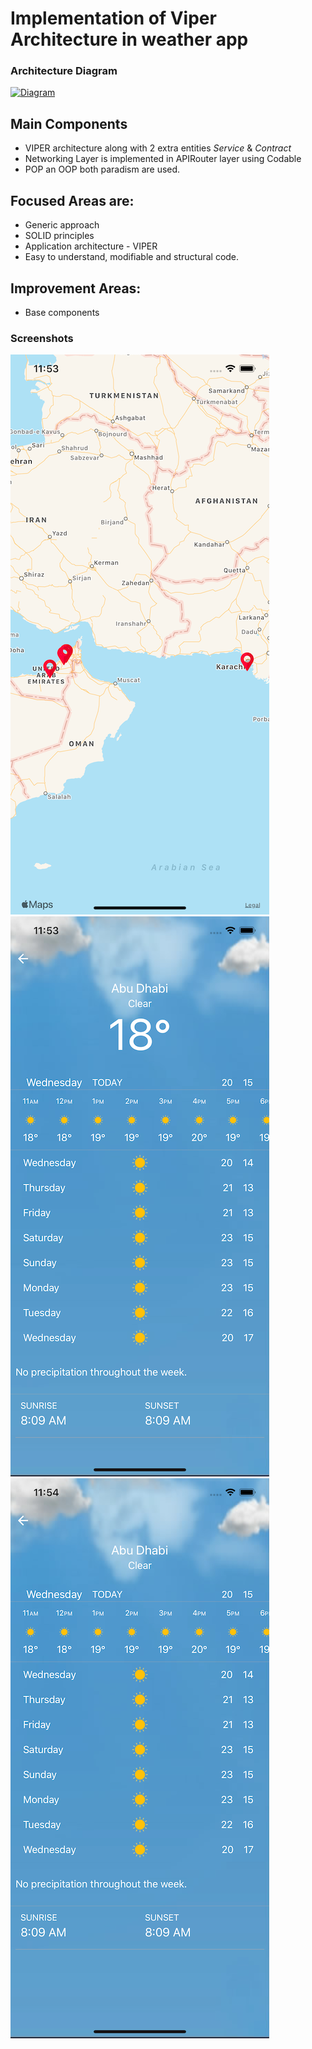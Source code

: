 
# Implementation of Viper Architecture in weather app

### Architecture Diagram

[![Diagram](https://github.com/usmantarar51/TVSAssignment/blob/master/Screenshots/Diagram.png)](https://github.com/usmantarar51/TVSAssignment/blob/master/Screenshots/Diagram.png)

## Main Components
- VIPER architecture along with 2 extra entities *Service* & *Contract* 
- Networking Layer is implemented in APIRouter layer using Codable
- POP an OOP both paradism are used.


## Focused Areas are:
- Generic approach
- SOLID principles
- Application architecture - VIPER 
- Easy to understand, modifiable and structural code. 


## Improvement Areas:
- Base components

### Screenshots
[![Map](https://github.com/usmantarar51/TVSAssignment/blob/master/Screenshots/Map-thumb.png)](https://github.com/usmantarar51/TVSAssignment/blob/master/Screenshots/Map.png)
[![Weather Detail 1](https://github.com/usmantarar51/TVSAssignment/blob/master/Screenshots/Weather1-thumb.png)](https://github.com/usmantarar51/TVSAssignment/blob/master/Screenshots/Weather1.png)
[![Weather Detail 2](https://github.com/usmantarar51/TVSAssignment/blob/master/Screenshots/Weather2-thumb.png)](https://github.com/usmantarar51/TVSAssignment/blob/master/Screenshots/Weather2.png)
